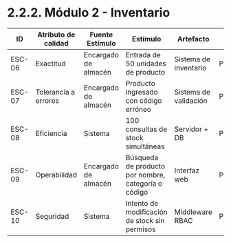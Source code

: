 # 2.2.2. Módulo 2 - Inventario

| ID     | Atributo de calidad  | Fuente Estímulo      | Estímulo                                            | Artefacto             | Entorno    | Respuesta                           | Medida de Respuesta                           |
| ------ | -------------------- | -------------------- | --------------------------------------------------- | --------------------- | ---------- | ----------------------------------- | --------------------------------------------- |
| ESC-06 | Exactitud            | Encargado de almacén | Entrada de 50 unidades de producto                  | Sistema de inventario | Producción | Stock actualizado correctamente     | 100% precisión en inventario                  |
| ESC-07 | Tolerancia a errores | Encargado de almacén | Producto ingresado con código erróneo               | Sistema de validación | Producción | Mensaje de error "Código no válido" | 95% de errores detectados automáticamente     |
| ESC-08 | Eficiencia           | Sistema              | 100 consultas de stock simultáneas                  | Servidor + DB         | Producción | Tiempo de respuesta ≤1.5s           | 95% de consultas dentro del límite            |
| ESC-09 | Operabilidad         | Encargado de almacén | Búsqueda de producto por nombre, categoría o código | Interfaz web          | Producción | Resultados correctos y filtrables   | 100% de búsquedas correctas en test funcional |
| ESC-10 | Seguridad            | Sistema              | Intento de modificación de stock sin permisos       | Middleware RBAC       | Producción | Respuesta HTTP 403                  | 0 accesos no autorizados                      |
